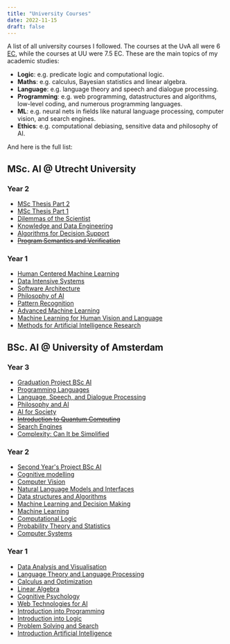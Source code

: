 ```yaml
---
title: "University Courses"
date: 2022-11-15
draft: false
---
```


A list of all university courses I followed. The courses at the UvA all were 6
[EC](https://en.wikipedia.org/wiki/European_Credit_Transfer_and_Accumulation_System),
while the courses at UU were 7.5 EC. These are the main topics of my academic
studies:
- **Logic**: e.g. predicate logic and computational logic.
- **Maths**: e.g. calculus, Bayesian statistics and linear algebra.
- **Language**: e.g. language theory and speech and dialogue processing.
- **Programming**: e.g. web programming, datastructures and algorithms,
  low-level coding, and numerous programming languages.
- **ML**: e.g. neural nets in fields like natural language processing, computer
  vision, and search engines.
- **Ethics**: e.g. computational debiasing, sensitive data and philosophy of
  AI.

And here is the full list:

## MSc. AI @ Utrecht University

### Year 2
- [MSc Thesis Part 2](https://osiris.uu.nl/osiris_student_uuprd/OnderwijsCatalogusSelect.do?selectie=cursus&collegejaar=2022&cursus=INFOMAI2)
- [MSc Thesis Part 1](https://osiris.uu.nl/osiris_student_uuprd/OnderwijsCatalogusSelect.do?selectie=cursus&collegejaar=2022&cursus=INFOMAI1)
- [Dilemmas of the Scientist](https://osiris-student.uu.nl/#/onderwijscatalogus/extern/cursus?cursuscode=FI-MHPSDL1&taal=en&collegejaar=2022)
- [Knowledge and Data Engineering](https://osiris.uu.nl/osiris_student_uuprd/OnderwijsCatalogusSelect.do?selectie=cursus&collegejaar=2022&cursus=INFOMKDE)
- [Algorithms for Decision Support](https://osiris.uu.nl/osiris_student_uuprd/OnderwijsCatalogusSelect.do?selectie=cursus&collegejaar=2022&cursus=INFOMADS)
- [~~Program Semantics and Verification~~](https://osiris.uu.nl/osiris_student_uuprd/OnderwijsCatalogusSelect.do?selectie=cursus&collegejaar=2022&cursus=INFOMPSV)

### Year 1
- [Human Centered Machine Learning](https://osiris.uu.nl/osiris_student_uuprd/OnderwijsCatalogusSelect.do?selectie=cursus&collegejaar=2021&cursus=INFOMHCML)
- [Data Intensive Systems](https://osiris.uu.nl/osiris_student_uuprd/OnderwijsCatalogusSelect.do?selectie=cursus&collegejaar=2021&cursus=INFOMDIS)
- [Software Architecture](https://osiris.uu.nl/osiris_student_uuprd/OnderwijsCatalogusSelect.do?selectie=cursus&collegejaar=2021&cursus=INFOMSWA)
- [Philosophy of AI](https://osiris.uu.nl/osiris_student_uuprd/OnderwijsCatalogusSelect.do?selectie=cursus&collegejaar=2021&cursus=WBMV05003)
- [Pattern Recognition](https://osiris.uu.nl/osiris_student_uuprd/OnderwijsCatalogusSelect.do?selectie=cursus&collegejaar=2021&cursus=INFOMPR)
- [Advanced Machine Learning](https://osiris.uu.nl/osiris_student_uuprd/OnderwijsCatalogusSelect.do?selectie=cursus&collegejaar=2021&cursus=INFOMAML)
- [Machine Learning for Human Vision and Language](https://osiris.uu.nl/osiris_student_uuprd/OnderwijsCatalogusSelect.do?selectie=cursus&collegejaar=2021&cursus=INFOMLHVL)
- [Methods for Artificial Intelligence Research](https://osiris.uu.nl/osiris_student_uuprd/OnderwijsCatalogusSelect.do?selectie=cursus&collegejaar=2021&cursus=INFOMAIR)

## BSc. AI @ University of Amsterdam

### Year 3
- [Graduation Project BSc AI](https://coursecatalogue.uva.nl/xmlpages/page/2020-2021/zoek-vak/vak/79241)
- [Programming Languages](https://coursecatalogue.uva.nl/xmlpages/page/2020-2021/zoek-vak/vak/79210)
- [Language, Speech, and Dialogue Processing](https://coursecatalogue.uva.nl/xmlpages/page/2020-2021/zoek-vak/vak/79901)
- [Philosophy and AI](https://coursecatalogue.uva.nl/xmlpages/page/2020-2021/zoek-vak/vak/80389)
- [AI for Society](https://coursecatalogue.uva.nl/xmlpages/page/2020-2021/zoek-vak/vak/80251)
- [~~Introduction to Quantum Computing~~](https://coursecatalogue.uva.nl/xmlpages/page/2020-2021/zoek-vak/vak/80045)
- [Search Engines](https://coursecatalogue.uva.nl/xmlpages/page/2020-2021/zoek-vak/vak/79790)
- [Complexity: Can It be Simplified](https://coursecatalogue.uva.nl/xmlpages/page/2020-2021/zoek-vak/vak/79789)

### Year 2
- [Second Year's Project BSc AI](https://coursecatalogue.uva.nl/xmlpages/page/2019-2020/zoek-vak/vak/72628)
- [Cognitive modelling](https://coursecatalogue.uva.nl/xmlpages/page/2019-2020/zoek-vak/vak/73406)
- [Computer Vision](https://coursecatalogue.uva.nl/xmlpages/page/2019-2020/zoek-vak/vak/73633)
- [Natural Language Models and Interfaces](https://coursecatalogue.uva.nl/xmlpages/page/2019-2020/zoek-vak/vak/72873)
- [Data structures and Algorithms](https://coursecatalogue.uva.nl/xmlpages/page/2019-2020/zoek-vak/vak/73632)
- [Machine Learning and Decision Making](https://coursecatalogue.uva.nl/xmlpages/page/2019-2020/zoek-vak/vak/72633)
- [Machine Learning](https://coursecatalogue.uva.nl/xmlpages/page/2019-2020/zoek-vak/vak/72629)
- [Computational Logic](https://coursecatalogue.uva.nl/xmlpages/page/2019-2020/zoek-vak/vak/72706)
- [Probability Theory and Statistics](https://coursecatalogue.uva.nl/xmlpages/page/2019-2020/zoek-vak/vak/73619)
- [Computer Systems](https://coursecatalogue.uva.nl/xmlpages/page/2019-2020/zoek-vak/vak/72870)

### Year 1
- [Data Analysis and Visualisation](https://coursecatalogue.uva.nl/xmlpages/page/2018-2019/zoek-vak/vak/63017)
- [Language Theory and Language Processing](https://coursecatalogue.uva.nl/xmlpages/page/2018-2019/zoek-vak/vak/62671)
- [Calculus and Optimization](https://coursecatalogue.uva.nl/xmlpages/page/2018-2019/zoek-vak/vak/63366)
- [Linear Algebra](https://coursecatalogue.uva.nl/xmlpages/page/2018-2019/zoek-vak/vak/62722)
- [Cognitive Psychology](https://coursecatalogue.uva.nl/xmlpages/page/2018-2019/zoek-vak/vak/62425)
- [Web Technologies for AI](https://coursecatalogue.uva.nl/xmlpages/page/2018-2019/zoek-vak/vak/62419)
- [Introduction into Programming](https://coursecatalogue.uva.nl/xmlpages/page/2018-2019/zoek-vak/vak/62423)
- [Introduction into Logic](https://coursecatalogue.uva.nl/xmlpages/page/2018-2019/zoek-vak/vak/62426)
- [Problem Solving and Search](https://coursecatalogue.uva.nl/xmlpages/page/2018-2019/zoek-vak/vak/62421)
- [Introduction Artificial Intelligence](https://coursecatalogue.uva.nl/xmlpages/page/2018-2019/zoek-vak/vak/62739)
